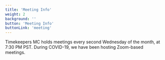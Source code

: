 ```yaml
---
title: 'Meeting Info'
weight: 2
background: ''
button: 'Meeting Info'
buttonLink: 'meeting'
---
```


Timekeepers MC holds meetings every second Wednesday of the month, at 7:30 PM PST. During COVID-19, we have been hosting Zoom-based meetings.
